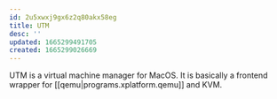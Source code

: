 ```yaml
---
id: 2u5xwxj9gx6z2q80akx58eg
title: UTM
desc: ''
updated: 1665299491705
created: 1665299026669
---
```


UTM is a virtual machine manager for MacOS.
It is basically a frontend wrapper for [[qemu|programs.xplatform.qemu]] and KVM.
